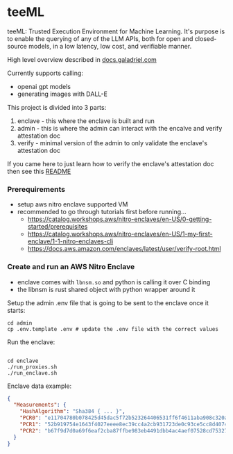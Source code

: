 # teeML

teeML: Trusted Execution Environment for Machine Learning. It's purpose is to 
enable the querying of any of the LLM APIs, both for open and closed-source 
models, in a low latency, low cost, and verifiable manner.

High level overview described in [docs.galadriel.com](https://docs.galadriel.com/how-it-works#tee)

Currently supports calling:
* openai gpt models
* generating images with DALL-E

This project is divided into 3 parts:
1. enclave - this where the enclave is built and run
2. admin - this is where the admin can interact with the encalve and verify 
attestation doc
3. verify - minimal version of the admin to only validate the enclave's 
attestation doc

If you came here to just learn how to verify the enclave's attestation doc then 
see this [README](./verify/README.md)

### Prerequirements

* setup aws nitro enclave supported VM
* recommended to go through tutorials first before running...
    * https://catalog.workshops.aws/nitro-enclaves/en-US/0-getting-started/prerequisites
    * https://catalog.workshops.aws/nitro-enclaves/en-US/1-my-first-enclave/1-1-nitro-enclaves-cli
    * https://docs.aws.amazon.com/enclaves/latest/user/verify-root.html

### Create and run an AWS Nitro Enclave

* enclave comes with `lbnsm.so` and python is calling it over C binding
* the libnsm is rust shared object with python wrapper around it

Setup the admin .env file that is going to be sent to the enclave once it starts:
```shell
cd admin
cp .env.template .env # update the .env file with the correct values
```

Run the enclave:
```shell

cd enclave
./run_proxies.sh
./run_enclave.sh
```

Enclave data example:

```json
{
  "Measurements": {
    "HashAlgorithm": "Sha384 { ... }",
    "PCR0": "e11704780b078425d45dac5f72b523264406531ff6f4611aba908c320a20b5f2ec81404d21f6f0aef415adf2590d4129",
    "PCR1": "52b919754e1643f4027eeee8ec39cc4a2cb931723de0c93ce5cc8d407467dc4302e86490c01c0d755acfe10dbf657546",
    "PCR2": "b67f9d7d0a69f6eaf2cba87ffbe983eb4491dbb4ac4aef07528cd75327bfd8b5d5122c4f73c61c3836e57363306141cc"
  }
}
```
